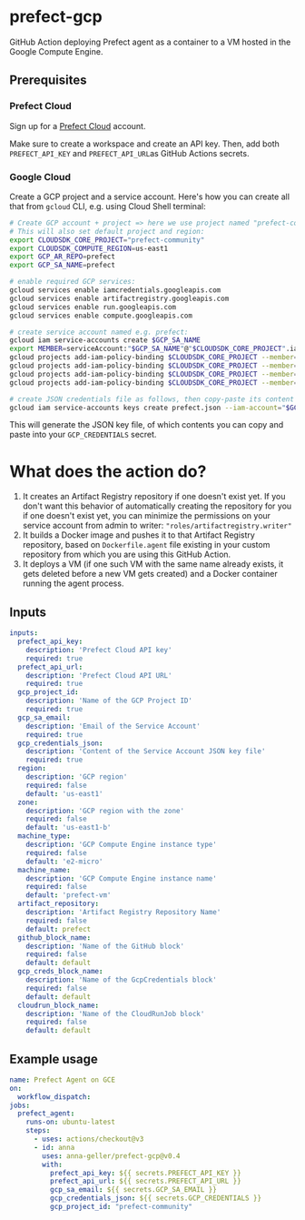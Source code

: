 # prefect-gcp
GitHub Action deploying Prefect agent as a container to a VM hosted in the Google Compute Engine.

## Prerequisites

### Prefect Cloud 
Sign up for a [Prefect Cloud](https://app.prefect.cloud/) account. 

Make sure to create a workspace and create an API key.
Then, add both ``PREFECT_API_KEY`` and ``PREFECT_API_URL``as GitHub Actions secrets.

### Google Cloud 
Create a GCP project and a service account. Here's how you can create all that from ``gcloud`` CLI, e.g. using Cloud Shell terminal:

```bash
# Create GCP account + project => here we use project named "prefect-community" - replace it with your project name
# This will also set default project and region:
export CLOUDSDK_CORE_PROJECT="prefect-community"
export CLOUDSDK_COMPUTE_REGION=us-east1
export GCP_AR_REPO=prefect
export GCP_SA_NAME=prefect

# enable required GCP services:
gcloud services enable iamcredentials.googleapis.com
gcloud services enable artifactregistry.googleapis.com
gcloud services enable run.googleapis.com
gcloud services enable compute.googleapis.com

# create service account named e.g. prefect:
gcloud iam service-accounts create $GCP_SA_NAME
export MEMBER=serviceAccount:"$GCP_SA_NAME"@"$CLOUDSDK_CORE_PROJECT".iam.gserviceaccount.com
gcloud projects add-iam-policy-binding $CLOUDSDK_CORE_PROJECT --member=$MEMBER --role="roles/run.admin"
gcloud projects add-iam-policy-binding $CLOUDSDK_CORE_PROJECT --member=$MEMBER --role="roles/compute.instanceAdmin.v1"
gcloud projects add-iam-policy-binding $CLOUDSDK_CORE_PROJECT --member=$MEMBER --role="roles/artifactregistry.admin"
gcloud projects add-iam-policy-binding $CLOUDSDK_CORE_PROJECT --member=$MEMBER --role="roles/iam.serviceAccountUser"

# create JSON credentials file as follows, then copy-paste its content into your GHA Secret + Prefect GcpCredentials block:
gcloud iam service-accounts keys create prefect.json --iam-account="$GCP_SA_NAME"@"$CLOUDSDK_CORE_PROJECT".iam.gserviceaccount.com
```
This will generate the JSON key file, of which contents you can copy and paste into your ``GCP_CREDENTIALS`` secret. 

# What does the action do?

1. It creates an Artifact Registry repository if one doesn't exist yet. If you don't want this behavior of automatically creating the repository for you if one doesn't exist yet, you can minimize the permissions on your service account from admin to writer: ``"roles/artifactregistry.writer"``
2. It builds a Docker image and pushes it to that Artifact Registry repository, based on ``Dockerfile.agent`` file existing in your custom repository from which you are using this GitHub Action.
3. It deploys a VM (if one such VM with the same name already exists, it gets deleted before a new VM gets created) and a Docker container running the agent process.


## Inputs

```yaml
inputs:
  prefect_api_key:
    description: 'Prefect Cloud API key'
    required: true
  prefect_api_url:
    description: 'Prefect Cloud API URL'
    required: true
  gcp_project_id:
    description: 'Name of the GCP Project ID'
    required: true
  gcp_sa_email:
    description: 'Email of the Service Account'
    required: true
  gcp_credentials_json:
    description: 'Content of the Service Account JSON key file'
    required: true
  region:
    description: 'GCP region'
    required: false
    default: 'us-east1'
  zone:
    description: 'GCP region with the zone'
    required: false
    default: 'us-east1-b'
  machine_type:
    description: 'GCP Compute Engine instance type'
    required: false
    default: 'e2-micro'
  machine_name:
    description: 'GCP Compute Engine instance name'
    required: false
    default: 'prefect-vm'
  artifact_repository:
    description: 'Artifact Registry Repository Name'
    required: false
    default: prefect
  github_block_name:
    description: 'Name of the GitHub block'
    required: false
    default: default
  gcp_creds_block_name:
    description: 'Name of the GcpCredentials block'
    required: false
    default: default
  cloudrun_block_name:
    description: 'Name of the CloudRunJob block'
    required: false
    default: default
```

## Example usage

```yaml
name: Prefect Agent on GCE
on:
  workflow_dispatch:
jobs:
  prefect_agent:
    runs-on: ubuntu-latest
    steps:
      - uses: actions/checkout@v3
      - id: anna
        uses: anna-geller/prefect-gcp@v0.4
        with:
          prefect_api_key: ${{ secrets.PREFECT_API_KEY }}
          prefect_api_url: ${{ secrets.PREFECT_API_URL }}
          gcp_sa_email: ${{ secrets.GCP_SA_EMAIL }}
          gcp_credentials_json: ${{ secrets.GCP_CREDENTIALS }}
          gcp_project_id: "prefect-community"
```